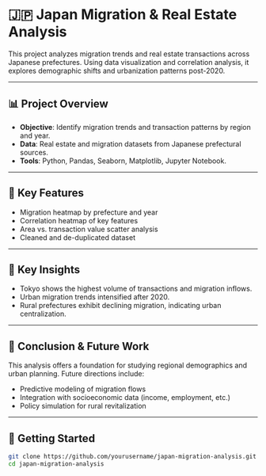 # 🇯🇵 Japan Migration & Real Estate Analysis

This project analyzes migration trends and real estate transactions across Japanese prefectures. Using data visualization and correlation analysis, it explores demographic shifts and urbanization patterns post-2020.

---

## 📊 Project Overview

- **Objective**: Identify migration trends and transaction patterns by region and year.
- **Data**: Real estate and migration datasets from Japanese prefectural sources.
- **Tools**: Python, Pandas, Seaborn, Matplotlib, Jupyter Notebook.

---

## 📌 Key Features

- Migration heatmap by prefecture and year
- Correlation heatmap of key features
- Area vs. transaction value scatter analysis
- Cleaned and de-duplicated dataset

---

## 📝 Key Insights

- Tokyo shows the highest volume of transactions and migration inflows.
- Urban migration trends intensified after 2020.
- Rural prefectures exhibit declining migration, indicating urban centralization.

---

## 🧠 Conclusion & Future Work

This analysis offers a foundation for studying regional demographics and urban planning. Future directions include:
- Predictive modeling of migration flows
- Integration with socioeconomic data (income, employment, etc.)
- Policy simulation for rural revitalization

---

## 🚀 Getting Started

```bash
git clone https://github.com/yourusername/japan-migration-analysis.git
cd japan-migration-analysis
